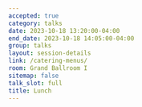 ```yaml
---
accepted: true
category: talks
date: 2023-10-18 13:20:00-04:00
end_date: 2023-10-18 14:05:00-04:00
group: talks
layout: session-details
link: /catering-menus/
room: Grand Ballroom I
sitemap: false
talk_slot: full
title: Lunch
---
```

